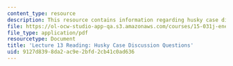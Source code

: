 ```yaml
---
content_type: resource
description: This resource contains information regarding husky case discussion questions.
file: https://ol-ocw-studio-app-qa.s3.amazonaws.com/courses/15-031j-energy-decisions-markets-and-policies-spring-2012/9127d8398da2ac9e2bfd2cb41c0ad636_MIT15_031JS12_Hky_Disc_Que.pdf
file_type: application/pdf
resourcetype: Document
title: 'Lecture 13 Reading: Husky Case Discussion Questions'
uid: 9127d839-8da2-ac9e-2bfd-2cb41c0ad636
---
```

